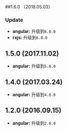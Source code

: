 ##1.6.0 （2018.05.03）

### Update

* **angular:** 升级到`6.0.0`
* **rxjs:** 升级到`6.0.0`

## 1.5.0 (2017.11.02)

* **angular:** 升级到`5.0.0`

## 1.4.0 (2017.03.24)

* **angular:** 升级到`4.0.0`

## 1.2.0 (2016.09.15)

* **angular:** 升级到`2.0.0`
